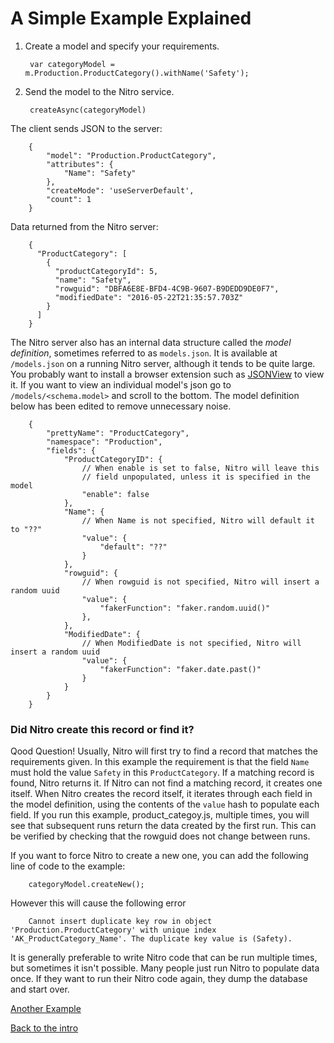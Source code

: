 # A Simple Example Explained #

1. Create a model and specify your requirements.

        var categoryModel = m.Production.ProductCategory().withName('Safety');

2. Send the model to the Nitro service.

        createAsync(categoryModel)

 The client sends JSON to the server:

        {
            "model": "Production.ProductCategory",
            "attributes": {
                "Name": "Safety"
            },
            "createMode": 'useServerDefault',
            "count": 1
        }

 Data returned from the Nitro server:

		{
		  "ProductCategory": [
			{
			  "productCategoryId": 5,
			  "name": "Safety",
			  "rowguid": "DBFA6E8E-BFD4-4C9B-9607-B9DEDD9DE0F7",
			  "modifiedDate": "2016-05-22T21:35:57.703Z"
			}
		  ]
		}

 The Nitro server also has an internal data structure called the *model definition*, sometimes referred to as `models.json`.  It is available at `/models.json` on a running Nitro server, although it tends to be quite large.  You probably want to install a browser extension such as [JSONView](http://jsonview.com) to view it.  If you want to view an individual model's json go to `/models/<schema.model>` and scroll to the bottom.  The model definition below has been edited to remove unnecessary noise.

		{
			"prettyName": "ProductCategory",
			"namespace": "Production",
			"fields": {
				"ProductCategoryID": {
					// When enable is set to false, Nitro will leave this
					// field unpopulated, unless it is specified in the model
					"enable": false
				},
				"Name": {
					// When Name is not specified, Nitro will default it to "??"
					"value": {
						"default": "??"
					}
				},
				"rowguid": {
					// When rowguid is not specified, Nitro will insert a random uuid
					"value": {
						"fakerFunction": "faker.random.uuid()"
					},
				},
				"ModifiedDate": {
					// When ModifiedDate is not specified, Nitro will insert a random uuid
					"value": {
						"fakerFunction": "faker.date.past()"
					}
				}
			}
		}


### Did Nitro create this record or find it? ###

Qood Question!  Usually, Nitro will first try to find a record that matches the requirements given.  In this example the requirement is that the field `Name` must hold the value `Safety` in this `ProductCategory`.  If a matching record is found, Nitro returns it.  If Nitro can not find a matching record, it creates one itself.  When Nitro creates the record itself, it iterates through each field in the model definition, using the contents of the `value` hash to populate each field.  If you run this example, product\_categoy.js, multiple times, you will see that subsequent runs return the data created by the first run.  This can be verified by checking that the rowguid does not change between runs.

If you want to force Nitro to create a new one, you can add the following line of code to the example:

		categoryModel.createNew();

However this will cause the following error

		Cannot insert duplicate key row in object 'Production.ProductCategory' with unique index 'AK_ProductCategory_Name'. The duplicate key value is (Safety).

It is generally preferable to write Nitro code that can be run multiple times, but sometimes it isn't possible.  Many people just run Nitro to populate data once.  If they want to run their Nitro code again, they dump the database and start over.

[Another Example](example2_explained.md)

[Back to the intro](intro.md)
